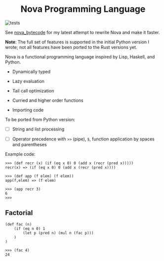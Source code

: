 <div  align="center">

  

<h1>Nova Programming Language </h1>

  

</div>

  

  

![tests](https://github.com/huzaifa1712/nova/actions/workflows/tests.yml/badge.svg)

  

  

See [nova_bytecode](https://github.com/leonidas1712/nova_bytecode) for my latest attempt to rewrite Nova and make it faster.

  
  

**Note**: The full set of features is supported in the initial Python version I wrote; not all features have been ported to the Rust versions yet.

  

  

Nova is a functional programming language inspired by Lisp, Haskell, and Python.

  

  

- Dynamically typed

  

  

- Lazy evaluation

  

  

- Tail call optimization

  

  

- Curried and higher order functions

  

  

- Importing code

To be ported from Python version:

- [ ] String and list processing

  

- [ ] Operator precedence with `>>` (pipe), `$`, function application by spaces and parentheses

  

  

  

Example code:

```
>>> (def recr (x) (if (eq x 0) 0 (add x (recr (pred x)))))
recr(x) => (if (eq x 0) 0 (add x (recr (pred x))))

>>> (def app (f elem) (f elem))
app(f,elem) => (f elem)

>>> (app recr 3)
6
>>>
```

## Factorial
```
(def fac (n)
	(if (eq n 0) 1
		(let p (pred n) (mul n (fac p)))
	)
)

```

```
>>> (fac 4)
24
```